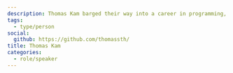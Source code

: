 ```yaml
---
description: Thomas Kam barged their way into a career in programming, and is still kind of amazed that they did so.
tags:
  - type/person
social:
  github: https://github.com/thomassth/
title: Thomas Kam
categories:
  - role/speaker
---
```

